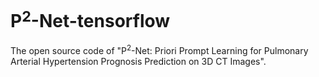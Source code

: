 # P$^2$-Net-tensorflow
The open source code of  "P$^2$-Net: Priori Prompt Learning for Pulmonary Arterial Hypertension Prognosis Prediction on 3D CT Images". 
